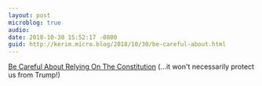 ```yaml
---
layout: post
microblog: true
audio: 
date: 2018-10-30 15:52:17 -0800
guid: http://kerim.micro.blog/2018/10/30/be-careful-about.html
---
```

[Be Careful About Relying On The Constitution](https://www.currentaffairs.org/2018/10/be-careful-about-relying-on-the-constitution) (…it won't necessarily protect us from Trump!)
